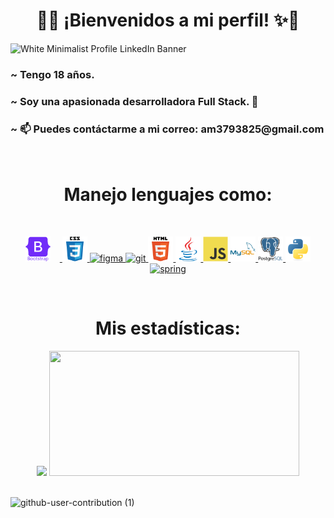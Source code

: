 <h1 align="center">🌻✨ ¡Bienvenidos a mi perfil! ✨🌻</h1>

![White Minimalist Profile LinkedIn Banner](https://github.com/user-attachments/assets/9ddfcc9c-456f-4612-867c-d94ba6201fca)

<h3> ~ Tengo 18 años.</h3> 
<h3> ~ Soy una apasionada desarrolladora Full Stack. 💟</h3>
<h3> ~ 📫 Puedes contáctarme a mi correo: am3793825@gmail.com</h3>

<p align="left">
</p>

<br>
<h1 align="center">Manejo lenguajes como:</h1>
<br>
<p align="center"> <a href="https://getbootstrap.com" target="_blank" rel="noreferrer"> <img src="https://raw.githubusercontent.com/devicons/devicon/master/icons/bootstrap/bootstrap-plain-wordmark.svg" alt="bootstrap" width="40" height="40" style="margin-right: 15px;/></a><a href="https://www.w3schools.com/css/" target="_blank" rel="noreferrer"> <img src="https://raw.githubusercontent.com/devicons/devicon/master/icons/css3/css3-original-wordmark.svg" alt="css3" width="40" height="40"/> </a> <a href="https://www.figma.com/" target="_blank" rel="noreferrer"> <img src="https://www.vectorlogo.zone/logos/figma/figma-icon.svg" alt="figma" width="40" height="40"/> </a> <a href="https://git-scm.com/" target="_blank" rel="noreferrer"> <img src="https://www.vectorlogo.zone/logos/git-scm/git-scm-icon.svg" alt="git" width="40" height="40"/> </a> <a href="https://www.w3.org/html/" target="_blank" rel="noreferrer"> <img src="https://raw.githubusercontent.com/devicons/devicon/master/icons/html5/html5-original-wordmark.svg" alt="html5" width="40" height="40"/> </a> <a href="https://www.java.com" target="_blank" rel="noreferrer"> <img src="https://raw.githubusercontent.com/devicons/devicon/master/icons/java/java-original.svg" alt="java" width="40" height="40"/> </a> <a href="https://developer.mozilla.org/en-US/docs/Web/JavaScript" target="_blank" rel="noreferrer"> <img src="https://raw.githubusercontent.com/devicons/devicon/master/icons/javascript/javascript-original.svg" alt="javascript" width="40" height="40"/> </a> <a href="https://www.mysql.com/" target="_blank" rel="noreferrer"> <img src="https://raw.githubusercontent.com/devicons/devicon/master/icons/mysql/mysql-original-wordmark.svg" alt="mysql" width="40" height="40"/> </a> <a href="https://www.postgresql.org" target="_blank" rel="noreferrer"> <img src="https://raw.githubusercontent.com/devicons/devicon/master/icons/postgresql/postgresql-original-wordmark.svg" alt="postgresql" width="40" height="40"/> </a> <a href="https://www.python.org" target="_blank" rel="noreferrer"> <img src="https://raw.githubusercontent.com/devicons/devicon/master/icons/python/python-original.svg" alt="python" width="40" height="40"/> </a> <a href="https://spring.io/" target="_blank" rel="noreferrer"> <img src="https://www.vectorlogo.zone/logos/springio/springio-icon.svg" alt="spring" width="40" height="40"/> </a> </p>
<br>
<div align="center" >
  <h1>Mis estadísticas:</h1>
<picture>
  <source
    srcset="https://github-readme-stats.vercel.app/api?username=Alejandra2070&show_icons=true&theme=radical"
    media="(prefers-color-scheme: dark)"
  />
  <source
    srcset="https://github-readme-stats.vercel.app/api?username=Alejandra2070&show_icons=true"
    media="(prefers-color-light: ), (prefers-color-scheme: no-preference)"
  />
  <img   src="https://github-readme-stats.vercel.app/api?username=Alejandra2070&show_icons=true" />
</picture>
   <img width="400" height="200" src="https://github-readme-stats.vercel.app/api/top-langs/?username=Alejandra2070&size_weight=0.0005&count_weight=0.3&layout=compact&theme=radical">
   <br>
   <img src="https://komarev.com/ghpvc/?username=Alejandra2070&style=for-the-badge&color=blueviolet" alt=""/>
</div>

![github-user-contribution (1)](https://github.com/user-attachments/assets/65a7df97-0b41-49f1-9dc6-d5469c9283b3)

